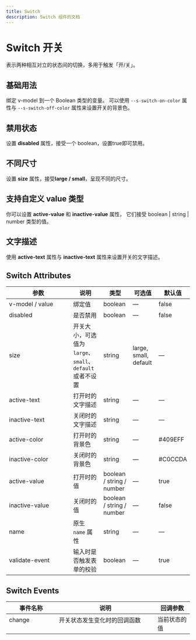 ```yaml
---
title: Switch
description: Switch 组件的文档
---
```


# Switch 开关

表示两种相互对立的状态间的切换，多用于触发「开/关」。

## 基础用法

绑定 v-model 到一个 Boolean 类型的变量。 可以使用 ``--s-switch-on-color`` 属性与 ``--s-switch-off-color`` 属性来设置开关的背景色。

<preview path="../demo/Switch/Basic.vue" title="基础Switch" description="Switch 基础用例"></preview>

## 禁用状态

设置 **disabled** 属性，接受一个 boolean，设置true即可禁用。

<preview path="../demo/Switch/Disabled.vue" title="Switch 禁用状态" description="Switch 禁用状态"></preview>

## 不同尺寸

设置 **size** 属性，接受**large / small**，呈现不同的尺寸。

<preview path="../demo/Switch/Size.vue" title="Switch 不同尺寸" description="Switch 不同尺寸"></preview>

## 支持自定义 value 类型

你可以设置 **active-value** 和 **inactive-value** 属性， 它们接受 boolean | string | number 类型的值。
<preview path="../demo/Switch/CustomValue.vue" title="支持自定义 value 类型" description="Switch 支持自定义 value 类型"></preview>

## 文字描述

使用 **active-text** 属性与 **inactive-text** 属性来设置开关的文字描述。

<preview path="../demo/Switch/Text.vue" title="支持文字描述" description="Switch 文字描述"></preview>

## Switch Attributes

| 参数                                         | 说明                                                    | 类型                      | 可选值                | 默认值  |
| -------------------------------------------- | ------------------------------------------------------- | ------------------------- | --------------------- | ------- |
| v-model / value                              | 绑定值                                                  | boolean                   | —                     | false   |
| disabled&emsp;&emsp;&emsp;&emsp;&emsp;&emsp; | 是否禁用                                                | boolean                   | —                     | false   |
| size                                         | 开关大小，可选值为`large`、`small`、`default`或者不设置 | string                    | large, small, default | —       |
| active-text                                  | 打开时的文字描述                                        | string                    | —                     | —       |
| inactive-text                                | 关闭时的文字描述                                        | string                    | —                     | —       |
| active-color                                 | 打开时的背景色                                          | string                    | —                     | #409EFF |
| inactive-color                               | 关闭时的背景色                                          | string                    | —                     | #C0CCDA |
| active-value                                 | 打开时的值                                              | boolean / string / number | —                     | true    |
| inactive-value                               | 关闭时的值                                              | boolean / string / number | —                     | false   |
| name                                         | 原生 `name` 属性                                        | string                    | —                     | —       |
| validate-event                               | 输入时是否触发表单的校验                                | boolean                   | —                     | true    |

## Switch Events

| 事件名称                                    | 说明                                                                                      | 回调参数                 |
| ------------------------------------------- | ----------------------------------------------------------------------------------------- | ------------------------ |
| change &emsp;&emsp;&emsp;&emsp;&emsp;&emsp;  | 开关状态发生变化时的回调函数 &emsp;&emsp;&emsp;&emsp;&emsp;&emsp;&emsp;&emsp;&emsp;&emsp; | 当前状态的值&emsp;&emsp; |
